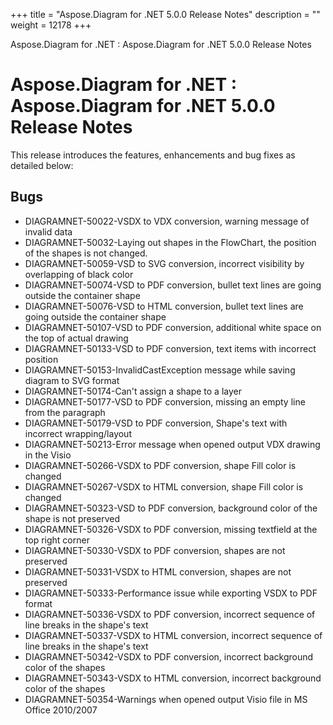 +++
title = "Aspose.Diagram for .NET 5.0.0 Release Notes" 
description = "" 
weight = 12178 
+++

Aspose.Diagram for .NET : Aspose.Diagram for .NET 5.0.0 Release Notes  

# Aspose.Diagram for .NET : Aspose.Diagram for .NET 5.0.0 Release Notes


This release introduces the features, enhancements and bug fixes as detailed below:

## Bugs

*   DIAGRAMNET-50022-VSDX to VDX conversion, warning message of invalid data
*   DIAGRAMNET-50032-Laying out shapes in the FlowChart, the position of the shapes is not changed.
*   DIAGRAMNET-50059-VSD to SVG conversion, incorrect visibility by overlapping of black color
*   DIAGRAMNET-50074-VSD to PDF conversion, bullet text lines are going outside the container shape
*   DIAGRAMNET-50076-VSD to HTML conversion, bullet text lines are going outside the container shape
*   DIAGRAMNET-50107-VSD to PDF conversion, additional white space on the top of actual drawing
*   DIAGRAMNET-50133-VSD to PDF conversion, text items with incorrect position
*   DIAGRAMNET-50153-InvalidCastException message while saving diagram to SVG format
*   DIAGRAMNET-50174-Can't assign a shape to a layer
*   DIAGRAMNET-50177-VSD to PDF conversion, missing an empty line from the paragraph
*   DIAGRAMNET-50179-VSD to PDF conversion, Shape's text with incorrect wrapping/layout
*   DIAGRAMNET-50213-Error message when opened output VDX drawing in the Visio
*   DIAGRAMNET-50266-VSDX to PDF conversion, shape Fill color is changed
*   DIAGRAMNET-50267-VSDX to HTML conversion, shape Fill color is changed
*   DIAGRAMNET-50323-VSD to PDF conversion, background color of the shape is not preserved
*   DIAGRAMNET-50326-VSDX to PDF conversion, missing textfield at the top right corner
*   DIAGRAMNET-50330-VSDX to PDF conversion, shapes are not preserved
*   DIAGRAMNET-50331-VSDX to HTML conversion, shapes are not preserved
*   DIAGRAMNET-50333-Performance issue while exporting VSDX to PDF format
*   DIAGRAMNET-50336-VSDX to PDF conversion, incorrect sequence of line breaks in the shape's text
*   DIAGRAMNET-50337-VSDX to HTML conversion, incorrect sequence of line breaks in the shape's text
*   DIAGRAMNET-50342-VSDX to PDF conversion, incorrect background color of the shapes
*   DIAGRAMNET-50343-VSDX to HTML conversion, incorrect background color of the shapes
*   DIAGRAMNET-50354-Warnings when opened output Visio file in MS Office 2010/2007

